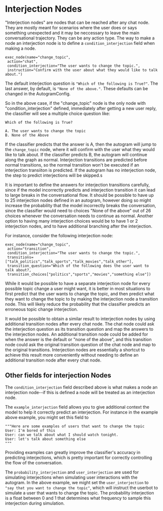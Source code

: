 # Interjection Nodes


"Interjection nodes" are nodes that can be reached after any chat node. They are mostly meant for scenarios where the user does or says something unexpected and it may be neccessary to leave the main conversational trajectory. They can be any action type. The way to make a node an interjection node is to define a `condition_interjection` field when making a node. 


```
exec_node(name="change_topic",
 action="chat", 
 condition_interjection="The user wants to change the topic.",
 instruction="Confirm with the user about what they would like to talk about.")
```


The default interjection question is `"Which of the following is True?"`. The last answer, by default, is `"None of the above."`. These defaults can be changed in the AutogramConfig. 

So in the above case, if the "change_topic" node is the only node with "condition_interjection" defined, immediately after getting a new user reply,  the classifier will see a multiple choice question like:

```
Which of the following is True?

A. The user wants to change the topic
B. None of the Above
```

If the classifier predicts that the answer is A, then the autogram will jump to the `change_topic` node, where it will confirm with the user what they would like to talk about. If the classifier predicts B, the autogram will continue along the graph as normal. Interjection transitions are predicted before normal transitions, so the normal transition won't be executed if an interjection transiiton is predicted. If the autogram has no interjection node, the step to predict interjections will be skipped.s






It is important to define the answers for interjection transitions carefully, since if the model incorrectly predicts and interjection transition it can lead to large breaks in the conversational flow. It should be possible to have up to 25 interjection nodes defined in an autogram, however doing so might increase the probability that the model incorrectly breaks the conversation, since the classifier would need to choices "None of the above" out of 26 choices whenever the conversation needs to continue as normal. Another option to having many interjection choices would be to have 1 or 2 interjection nodes, and to have additional branching after the interjection.

For instance, consider the following interjection node:


```
exec_node(name="change_topic",
 action="transition", 
 condition_interjection="The user wants to change the topic.",
 transitions=["talk_politics","talk_sports","talk_movies","talk_other"],
 transition_question="Which of the following does the user want to talk about?,
 transition_choices["politics","sports","movies","something else"])
```

While it would be possible to have a separate interjection node for every possible topic change a user might want, it is better in most situations to first predict that the user wants to change the topic, and then predict what they want to change the topic to by making the interjection node a transition node. This will likely reduce the probability that the classifier predicts an erroneous topic change interjection.


It would be possible to obtain a similar result to interjection nodes by using additional transition nodes after every chat node. The chat node could ask the interjection question as its transition question and map the answers to the interjection nodes. An additional transition node could be added for when the answer is the default or "none of the above", and this transition node could ask the original transition question of the chat node and map to the original transitions. Interjection nodes are essentially a shortcut to achieve this result more conveniently without needing to define an additional transition node after every chat node.




## Other fields for interjection Nodes


The `condition_interjection` field described above is what makes a node an interjection node--if this is defined a node will be treated as an interjection node.


The  `example_interjection` field allows you to give additional context the model to help it correctly predict an interjection. For instance in the example above example, you might set this field to 
```
"""Here are some examples of users that want to change the topic
User: I'm bored of this
User: can we talk about what I should watch tonight.
User: let's talk about something else
"""
```

Providing examples can greatly improve the classifier's accuracy in predicting interjections, which is pretty important for correctly controlling the flow of the conversation.

The `probability_interjection` and `user_interjection` are used for simulating interjections when simulating user interactions with the autogram. In the above example, we might set the `user_interjection` to `"say that you want to change the topic"`, which will instruct the userbot to simulate a user that wants to change the topic. The probability interjection is a float between 0 and 1 that determines what frequency to sample this interjection during simulation.



